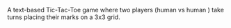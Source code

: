 
A text-based Tic-Tac-Toe game where two players (human vs human )
take turns placing their marks on a 3x3 grid.
